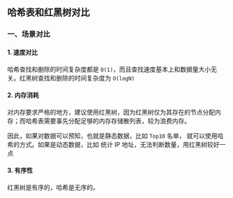## 哈希表和红黑树对比

### 一、场景对比

#### 1. 速度对比

哈希查找和删除的时间复杂度都是 `O(1)`，而且查找速度基本上和数据量大小无关。红黑树查找和删除的时间复杂度为 `O(logN)` 

#### 2. 内存消耗

对内存要求严格的地方，建议使用红黑树，因为红黑树仅为其存在的节点分配内存；而哈希表需要事先分配足够的内存存储散列表，较为浪费内存。

因此，如果对数据可以预知，也就是静态数据，比如 `Top10` 名单， 就可以使用哈希的方式。如果是动态数据，比如 统计 IP 地址，无法判断数量，用红黑树较好一点

#### 3. 有序性

红黑树是有序的，哈希是无序的。
